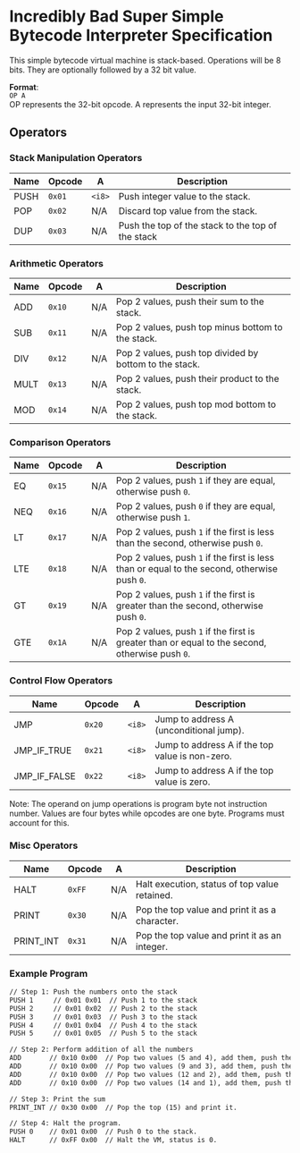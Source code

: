 # Incredibly Bad Super Simple Bytecode Interpreter Specification

This simple bytecode virtual machine is stack-based. Operations will be 8 bits. They are optionally followed by a 32 bit value.

**Format**:  
`OP A`  
OP represents the 32-bit opcode.
A represents the input 32-bit integer.

## Operators

### Stack Manipulation Operators

| **Name** | **Opcode** | **A** | **Description**                            |
|----------|------------|-------|--------------------------------------------|
| PUSH     | `0x01`     | `<i8>` | Push integer value to the stack.          |
| POP      | `0x02`     | N/A   | Discard top value from the stack.         |
| DUP      | `0x03`     | N/A   | Push the top of the stack to the top of the stack|

### Arithmetic Operators

| **Name** | **Opcode** | **A** | **Description**                                |
|----------|------------|-------|------------------------------------------------|
| ADD      | `0x10`     | N/A   | Pop 2 values, push their sum to the stack.    |
| SUB      | `0x11`     | N/A   | Pop 2 values, push top minus bottom to the stack. |
| DIV      | `0x12`     | N/A   | Pop 2 values, push top divided by bottom to the stack. |
| MULT     | `0x13`     | N/A   | Pop 2 values, push their product to the stack. |
| MOD      | `0x14`     | N/A   | Pop 2 values, push top mod bottom to the stack. |

### Comparison Operators

| **Name**  | **Opcode** | **A**    | **Description**                                        |
|-----------|------------|----------|--------------------------------------------------------|
| EQ        | `0x15`     | N/A      | Pop 2 values, push `1` if they are equal, otherwise push `0`. |
| NEQ        | `0x16`     | N/A      | Pop 2 values, push `0` if they are equal, otherwise push `1`. |
| LT        | `0x17`     | N/A      | Pop 2 values, push `1` if the first is less than the second, otherwise push `0`. |
| LTE       | `0x18`     | N/A      | Pop 2 values, push `1` if the first is less than or equal to the second, otherwise push `0`. |
| GT        | `0x19`     | N/A      | Pop 2 values, push `1` if the first is greater than the second, otherwise push `0`. |
| GTE       | `0x1A`     | N/A      | Pop 2 values, push `1` if the first is greater than or equal to the second, otherwise push `0`. |

### Control Flow Operators

| **Name**        | **Opcode** | **A** | **Description**                                      |
|-----------------|------------|-------|------------------------------------------------------|
| JMP             | `0x20`     | `<i8>` | Jump to address A (unconditional jump).              |
| JMP_IF_TRUE     | `0x21`     | `<i8>` | Jump to address A if the top value is non-zero.      |
| JMP_IF_FALSE    | `0x22`     | `<i8>` | Jump to address A if the top value is zero.          |

Note: The operand on jump operations is program byte not instruction number. Values are four bytes while opcodes are one byte. Programs must account for this.

### Misc Operators

| **Name**    | **Opcode** | **A**    | **Description**                            |
|-------------|------------|----------|--------------------------------------------|
| HALT        | `0xFF`     | N/A      | Halt execution, status of top value retained. |
| PRINT   | `0x30`     | N/A      | Pop the top value and print it as a character. |
| PRINT_INT   | `0x31`     | N/A      | Pop the top value and print it as an integer. |

### Example Program

```txt
// Step 1: Push the numbers onto the stack
PUSH 1     // 0x01 0x01  // Push 1 to the stack
PUSH 2     // 0x01 0x02  // Push 2 to the stack
PUSH 3     // 0x01 0x03  // Push 3 to the stack
PUSH 4     // 0x01 0x04  // Push 4 to the stack
PUSH 5     // 0x01 0x05  // Push 5 to the stack

// Step 2: Perform addition of all the numbers
ADD       // 0x10 0x00  // Pop two values (5 and 4), add them, push the result (9)
ADD       // 0x10 0x00  // Pop two values (9 and 3), add them, push the result (12)
ADD       // 0x10 0x00  // Pop two values (12 and 2), add them, push the result (14)
ADD       // 0x10 0x00  // Pop two values (14 and 1), add them, push the result (15)

// Step 3: Print the sum
PRINT_INT // 0x30 0x00  // Pop the top (15) and print it.

// Step 4: Halt the program.
PUSH 0    // 0x01 0x00  // Push 0 to the stack.
HALT      // 0xFF 0x00  // Halt the VM, status is 0.
```
